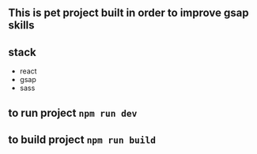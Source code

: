 ## This is pet project built in order to improve gsap skills


## stack
* react
* gsap
* sass


## to run project ```npm run dev```


## to build project ```npm run build```

